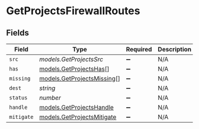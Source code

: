# GetProjectsFirewallRoutes


## Fields

| Field                                                          | Type                                                           | Required                                                       | Description                                                    |
| -------------------------------------------------------------- | -------------------------------------------------------------- | -------------------------------------------------------------- | -------------------------------------------------------------- |
| `src`                                                          | *models.GetProjectsSrc*                                        | :heavy_minus_sign:                                             | N/A                                                            |
| `has`                                                          | [models.GetProjectsHas](../models/getprojectshas.md)[]         | :heavy_minus_sign:                                             | N/A                                                            |
| `missing`                                                      | [models.GetProjectsMissing](../models/getprojectsmissing.md)[] | :heavy_minus_sign:                                             | N/A                                                            |
| `dest`                                                         | *string*                                                       | :heavy_minus_sign:                                             | N/A                                                            |
| `status`                                                       | *number*                                                       | :heavy_minus_sign:                                             | N/A                                                            |
| `handle`                                                       | [models.GetProjectsHandle](../models/getprojectshandle.md)     | :heavy_minus_sign:                                             | N/A                                                            |
| `mitigate`                                                     | [models.GetProjectsMitigate](../models/getprojectsmitigate.md) | :heavy_minus_sign:                                             | N/A                                                            |
